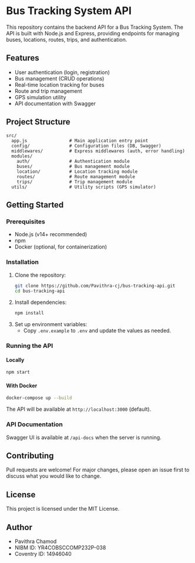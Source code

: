 # Bus Tracking System API

This repository contains the backend API for a Bus Tracking System. The API is built with Node.js and Express, providing endpoints for managing buses, locations, routes, trips, and authentication.

## Features

- User authentication (login, registration)
- Bus management (CRUD operations)
- Real-time location tracking for buses
- Route and trip management
- GPS simulation utility
- API documentation with Swagger

## Project Structure

```
src/
  app.js                # Main application entry point
  config/               # Configuration files (DB, Swagger)
  middlewares/          # Express middlewares (auth, error handling)
  modules/
    auth/               # Authentication module
    buses/              # Bus management module
    location/           # Location tracking module
    routes/             # Route management module
    trips/              # Trip management module
  utils/                # Utility scripts (GPS simulator)
```

## Getting Started

### Prerequisites

- Node.js (v14+ recommended)
- npm
- Docker (optional, for containerization)

### Installation

1. Clone the repository:
   ```bash
   git clone https://github.com/Pavithra-cj/bus-tracking-api.git
   cd bus-tracking-api
   ```
2. Install dependencies:
   ```bash
   npm install
   ```
3. Set up environment variables:
   - Copy `.env.example` to `.env` and update the values as needed.

### Running the API

#### Locally

```bash
npm start
```

#### With Docker

```bash
docker-compose up --build
```

The API will be available at `http://localhost:3000` (default).

### API Documentation

Swagger UI is available at `/api-docs` when the server is running.

## Contributing

Pull requests are welcome! For major changes, please open an issue first to discuss what you would like to change.

## License

This project is licensed under the MIT License.

## Author

- Pavithra Chamod
- NIBM ID: YR4COBSCCOMP232P-038
- Coventry ID: 14946040
